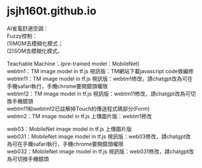 # jsjh160t.github.io

AI省電舒適空調：<br>
Fuzzy控制：<br>
(1)MOM去模糊化模式；<br>
(2)SOM去模糊化模式。<br>

Teachable Machine：(pre-trained model：MobileNet)<br>
webtm1：TM image model in tf.js 視訊版：TM網站下載javascript code做編修<br>
webtm11：TM image model in tf.js 視訊版：webtm1修改，請chatgpt改為可在手機safari執行，手機chrome要開鏡頭權限<br>
webtm12：TM image model in tf.js 視訊版：webtm11修改，請chatgpt改為可切換手機鏡頭<br>
webtm11和webtm12已註解掉Touch的傳送程式碼部分(Form)<br>
webtm2：TM image model in tf.js 上傳圖片版：webtm1修改<br>

web03：MobileNet image model in tf.js 上傳圖片版<br>
web031：MobileNet image model in tf.js 視訊版：web03修改，請chatgpt改為可在手機safari執行，手機chrome要開鏡頭權限<br>
web032：MobileNet image model in tf.js 視訊版：web031修改，請chatgpt改為可切換手機鏡頭<br>

